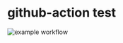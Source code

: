 # github-action test

![example workflow](https://github.com/otsurob/actions-test/actions/workflows/build-and-test.yml/badge.svg)
